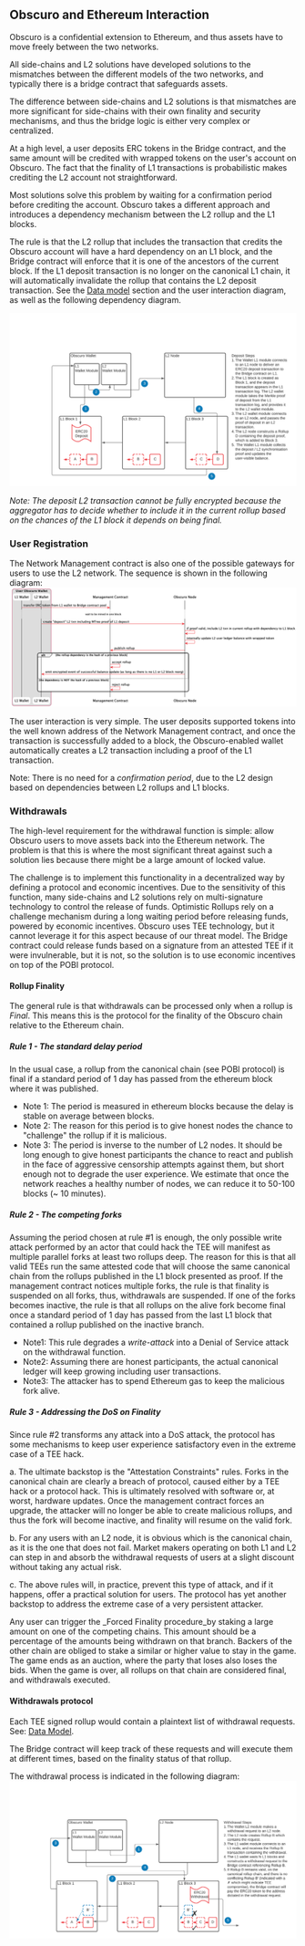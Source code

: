 ## Obscuro and Ethereum Interaction

Obscuro is a confidential extension to Ethereum, and thus assets have to move freely between the two networks.

All side-chains and L2 solutions have developed solutions to the mismatches between the different models of the two networks, and typically there is a bridge contract that safeguards assets.

The difference between side-chains and L2 solutions is that mismatches are more significant for side-chains with their own finality and security mechanisms, and thus the bridge logic is either very complex or centralized.

At a high level, a user deposits ERC tokens in the Bridge contract, and the same amount will be credited with wrapped tokens on the user's account on Obscuro. The fact that the finality of L1 transactions is probabilistic makes crediting the L2 account not straightforward.

Most solutions solve this problem by waiting for a confirmation period before crediting the account. Obscuro takes a different approach and introduces a dependency mechanism between the L2 rollup and the L1 blocks.

The rule is that the L2 rollup that includes the transaction that credits the Obscuro account will have a hard dependency on an L1 block, and the Bridge contract will enforce that it is one of the ancestors of the current block.
If the L1 deposit transaction is no longer on the canonical L1 chain, it will automatically invalidate the rollup that contains the L2 deposit transaction. See the [Data model](./appendix#data-model) section and the user interaction diagram, as well as the following dependency diagram.

![deposit process](../images/deposit-process.png)

_Note: The deposit L2 transaction cannot be fully encrypted because the aggregator has to decide whether to include it in the current rollup based on the chances of the L1 block it depends on being final._

### User Registration
The Network Management contract is also one of the possible gateways for users to use the L2 network. The sequence is shown in the following diagram:
![user registration](./images/user-registration.png)

The user interaction is very simple. The user deposits supported tokens into the well known address of the Network Management contract, and once the transaction is successfully added to a block, the Obscuro-enabled wallet automatically creates a L2 transaction including a proof of the L1 transaction.

Note: There is no need for a _confirmation period_, due to the L2 design based on dependencies between L2 rollups and L1 blocks.

### Withdrawals
The high-level requirement for the withdrawal function is simple: allow Obscuro users to move assets back into the Ethereum network. The problem is that this is where the most significant threat against such a solution lies because there might be a large amount of locked value.

The challenge is to implement this functionality in a decentralized way by defining a protocol and economic incentives.
Due to the sensitivity of this function, many side-chains and L2 solutions rely on multi-signature technology to control the release of funds. Optimistic Rollups rely on a challenge mechanism during a long waiting period before releasing funds, powered by economic incentives.
Obscuro uses TEE technology, but it cannot leverage it for this aspect because of our threat model. The Bridge contract could release funds based on a signature from an attested TEE if it were invulnerable, but it is not, so the solution is to use economic incentives on top of the POBI protocol.

#### Rollup Finality

The general rule is that withdrawals can be processed only when a rollup is _Final_. This means this is the protocol for the finality of the Obscuro chain relative to the Ethereum chain.

##### Rule 1 - The standard delay period
In the usual case, a rollup from the canonical chain (see POBI protocol) is final if a standard period of 1 day has passed from the ethereum block where it was published.
- Note 1: The period is measured in ethereum blocks because the delay is stable on average between blocks.
- Note 2: The reason for this period is to give honest nodes the chance to "challenge" the rollup if it is malicious.
- Note 3: The period is inverse to the number of L2 nodes. It should be long enough to give honest participants the chance to react and publish in the face of aggressive censorship attempts against them, but short enough not to degrade the user experience. We estimate that once the network reaches a healthy number of nodes, we can reduce it to 50-100 blocks (~ 10 minutes).

##### Rule 2 - The competing forks

Assuming the period chosen at rule #1 is enough, the only possible write attack performed by an actor that could hack the TEE will manifest as multiple parallel forks at least two rollups deep. The reason for this is that all valid TEEs run the same attested code that will choose the same canonical chain from the rollups published in the L1 block presented as proof. If the management contract notices multiple forks, the rule is that finality is suspended on all forks, thus, withdrawals are suspended. If one of the forks becomes inactive, the rule is that all rollups on the alive fork become final once a standard period of 1 day has passed from the last L1 block that contained a rollup published on the inactive branch.

- Note1: This rule degrades a _write-attack_ into a Denial of Service attack on the withdrawal function.
- Note2: Assuming there are honest participants, the actual canonical ledger will keep growing including user transactions.
- Note3: The attacker has to spend Ethereum gas to keep the malicious fork alive.

##### Rule 3 - Addressing the DoS on Finality

Since rule #2 transforms any attack into a DoS attack, the protocol has some mechanisms to keep user experience satisfactory even in the extreme case of a TEE hack.

a. The ultimate backstop is the "Attestation Constraints" rules. Forks in the canonical chain are clearly a breach of protocol, caused either by a TEE hack or a protocol hack. This is ultimately resolved with software or, at worst, hardware updates. Once the management contract forces an upgrade, the attacker will no longer be able to create malicious rollups, and thus the fork will become inactive, and finality will resume on the valid fork.

b. For any users with an L2 node, it is obvious which is the canonical chain, as it is the one that does not fail. Market makers operating on both L1 and L2 can step in and absorb the withdrawal requests of users at a slight discount without taking any actual risk.

c. The above rules will, in practice, prevent this type of attack, and if it happens, offer a practical solution for users.
The protocol has yet another backstop to address the extreme case of a very persistent attacker.

Any user can trigger the _Forced Finality procedure_by staking a large amount on one of the competing chains. This amount should be a percentage of the amounts being withdrawn on that branch. Backers of the other chain are obliged to stake a similar or higher value to stay in the game. The game ends as an auction, where the party that loses also loses the bids. When the game is over, all rollups on that chain are considered final, and withdrawals executed.

#### Withdrawals protocol

Each TEE signed rollup would contain a plaintext list of withdrawal requests. See: [Data Model](./appendix#data-model).

The Bridge contract will keep track of these requests and will execute them at different times, based on the finality status of that rollup.

The withdrawal process is indicated in the following diagram:
![withdrawal process](./images/withdrawal-process.png)
